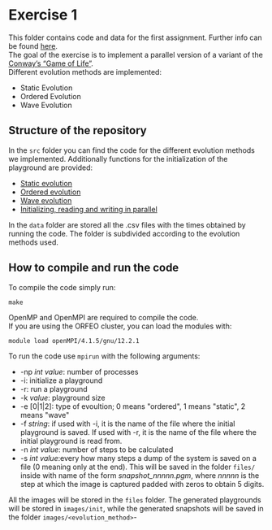 # Exercise 1
This folder contains code and data for the first assignment. Further info can be found [here](https://github.com/Foundations-of-HPC/Foundations_of_HPC_2022/blob/main/Assignment/exercise1/Assignment_exercise1.pdf).\
The goal of the exercise is to implement a parallel version of a variant of the [Conway’s “Game of Life”](https://en.wikipedia.org/wiki/Conway%27s_Game_of_Life).\
Different evolution methods are implemented:
- Static Evolution
- Ordered Evolution
- Wave Evolution

## Structure of the repository
In the `src` folder you can find the code for the different evolution methods we implemented. Additionally functions for the initialization of the playground are provided:
- [Static evolution](./src/static_update.c)
- [Ordered evolution](./src/ordered_update.c)
- [Wave evolution](./src/wave_update.c)
- [Initializing, reading and writing in parallel](./src/io_init.c)

In the `data` folder are stored all the .csv files with the times obtained by running the code. The folder is subdivided according to the evolution methods used.
## How to compile and run the code
To compile the code simply run:
```
make
```
OpenMP and OpenMPI are required to compile the code.\
If you are using the ORFEO cluster, you can load the modules with:
```
module load openMPI/4.1.5/gnu/12.2.1
```

To run the code use `mpirun` with the following arguments:
- -np *int value*: number of processes
- -i: initialize a playground
- -r: run a playground
- -k *value*: playground size
- -e [0|1|2]: type of evoultion; 0 means "ordered", 1 means "static", 2 means "wave"
- -f *string*: if used with -i, it is the name of the file where the initial playground is saved. If used with -r, it is the name of the file where the initial playground is read from.
- -n *int value*: number of steps to be calculated
- -s *int value*:every how many steps a dump of the system is saved on a file (0 meaning only at the end). This will be saved in the folder `files/` inside with name of the form *snapshot_nnnnn.pgm*, where *nnnnn* is the step at which the image is captured padded with zeros to obtain 5 digits.

All the images will be stored in the `files` folder. The generated playgrounds will be stored in `images/init`, while the generated snapshots will be saved in the folder `images/<evolution_method>`-